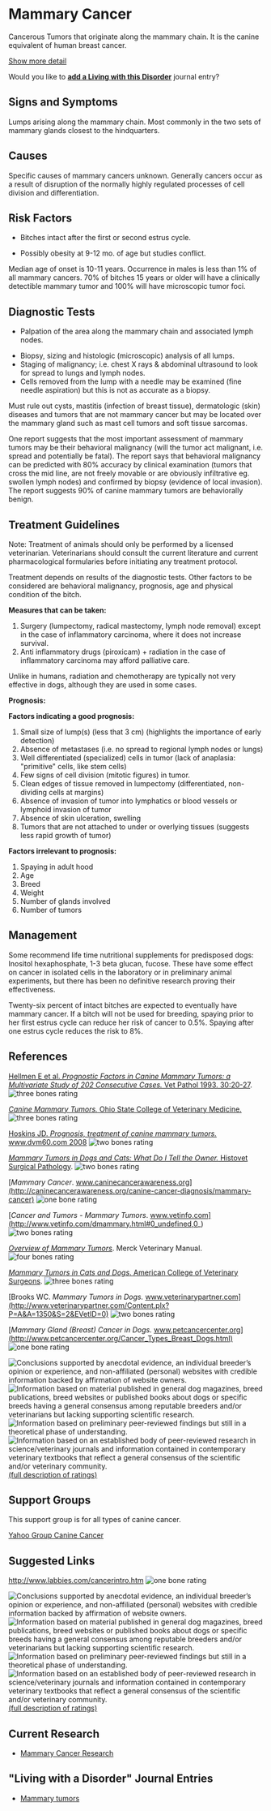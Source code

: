 Mammary Cancer
==============



Cancerous Tumors that originate along the mammary chain. It is the
canine equivalent of human breast cancer.





[Show more detail](mammary-cancer-15a76.html?showlong=1)



Would you like to **[add a Living with this
Disorder](mammary-cancer-1/addliving_form.html)** journal entry?

Signs and Symptoms
------------------

Lumps arising along the mammary chain. Most commonly in the two sets of
mammary glands closest to the hindquarters.

Causes
------

Specific causes of mammary cancers unknown. Generally cancers occur as a
result of disruption of the normally highly regulated processes of cell
division and differentiation.

Risk Factors
------------

-    Bitches intact after the first or second estrus cycle.

<!-- -->

-   Possibly obesity at 9-12 mo. of age but studies conflict.

Median age of onset is 10-11 years. Occurrence in males is less than 1%
of all mammary cancers. 70% of bitches 15 years or older will have a
clinically detectible mammary tumor and 100% will have microscopic tumor
foci.

Diagnostic Tests
----------------

-    Palpation of the area along the mammary chain and associated lymph
    nodes.

<!-- -->

-   Biopsy, sizing and histologic (microscopic) analysis of all lumps.
-   Staging of malignancy; i.e. chest X rays & abdominal ultrasound to
    look for spread to lungs and lymph nodes.
-   Cells removed from the lump with a needle may be examined (fine
    needle aspiration) but this is not as accurate as a biopsy.



Must rule out cysts, mastitis (infection of breast tissue), dermatologic
(skin) diseases and tumors that are not mammary cancer but may be
located over the mammary gland such as mast cell tumors and soft tissue
sarcomas.



One report suggests that the most important assessment of mammary tumors
may be their behavioral malignancy (will the tumor act malignant, i.e.
spread and potentially be fatal). The report says that behavioral
malignancy can be predicted with 80% accuracy by clinical examination
(tumors that cross the mid line, are not freely movable or are obviously
infiltrative eg. swollen lymph nodes) and confirmed by biopsy (evidence
of local invasion). The report suggests 90% of canine mammary tumors are
behaviorally benign.



Treatment Guidelines
--------------------

Note: Treatment of animals should only be performed by a licensed
veterinarian. Veterinarians should consult the current literature and
current pharmacological formularies before initiating any treatment
protocol.



Treatment depends on results of the diagnostic tests. Other factors to
be considered are behavioral malignancy, prognosis, age and physical
condition of the bitch.

**Measures that can be taken:**

1.  Surgery (lumpectomy, radical mastectomy, lymph node removal) except
    in the case of inflammatory carcinoma, where it does not increase
    survival.
2.  Anti inflammatory drugs (piroxicam) + radiation in the case of
    inflammatory carcinoma may afford palliative care.

Unlike in humans, radiation and chemotherapy are typically not very
effective in dogs, although they are used in some cases.



**Prognosis:**

**Factors indicating a good prognosis:**

1.  Small size of lump(s) (less that 3 cm) (highlights the importance of
    early detection)
2.  Absence of metastases (i.e. no spread to regional lymph nodes or
    lungs)
3.  Well differentiated (specialized) cells in tumor (lack of anaplasia:
    \"primitive\" cells, like stem cells)
4.  Few signs of cell division (mitotic figures) in tumor.
5.  Clean edges of tissue removed in lumpectomy (differentiated,
    non-dividing cells at margins)
6.  Absence of invasion of tumor into lymphatics or blood vessels or
    lymphoid invasion of tumor
7.  Absence of skin ulceration, swelling
8.  Tumors that are not attached to under or overlying tissues (suggests
    less rapid growth of tumor)



**Factors irrelevant to prognosis:**

1.  Spaying in adult hood
2.  Age
3.  Breed
4.  Weight
5.  Number of glands involved
6.  Number of tumors

Management
----------



Some recommend life time nutritional supplements for predisposed dogs:
Inositol hexaphosphate, 1-3 beta glucan, fucose. These have some effect
on cancer in isolated cells in the laboratory or in preliminary animal
experiments, but there has been no definitive research proving their
effectiveness.



Twenty-six percent of intact bitches are expected to eventually have
mammary cancer. If a bitch will not be used for breeding, spaying prior
to her first estrus cycle can reduce her risk of cancer to 0.5%. Spaying
after one estrus cycle reduces the risk to 8%.

References
----------

[Hellmen E et al. *Prognostic Factors in Canine Mammary Tumors:  a
Multivariate Study of 202 Consecutive Cases.* Vet Pathol 1993.
30:20-27](http://vet.sagepub.com/content/30/1/20.short).
![three bones
rating](/img/3-bones.gif/image_preview.png)



[*Canine Mammary Tumors.* Ohio State College of Veterinary
Medicine.](http://vet.osu.edu/vmc/canine-mammary-tumors)
![three bones
rating](/img/3-bones.gif/image_preview.png)



[Hoskins JD. *Prognosis, treatment of canine mammary tumors.*
www.dvm60.com
2008](http://veterinarynews.dvm360.com/dvm/Medicine/Prognosis-treatment-of-canine-mammary-tumors/ArticleStandard/Article/detail/520483)
![two bones
rating](/img/2-bones.gif/image_preview.png)



  [*Mammary Tumors in Dogs and Cats: What Do I Tell the Owner.* Histovet
Surgical
Pathology](http://www.histovet.com/pdf/HIS_MammaryTumor.pdf).
![two bones
rating](/img/2-bones.gif/image_preview.png)

[*Mammary Cancer*.
www.caninecancerawareness.org](http://caninecancerawareness.org/canine-cancer-diagnosis/mammary-cancer)
![one bone
rating](/img/bone.gif/image_preview.png)



[*Cancer and Tumors - Mammary Tumors*.
www.vetinfo.com](http://www.vetinfo.com/dmammary.html#0_undefined,0_)
![two bones
rating](/img/2-bones.gif/image_preview.png)



[*Overview of Mammary
Tumors*](http://www.merckvetmanual.com/mvm/reproductive_system/mammary_tumors/overview_of_mammary_tumors.html).
Merck Veterinary Manual. ![four bones
rating](/img/4-bones.gif/image_preview.png)



 [*Mammary Tumors in Cats and Dogs*. American College of Veterinary
Surgeons](https://www.acvs.org/small-animal/mammary-tumors).
![three bones
rating](/img/3-bones.gif/image_preview.png)



[Brooks WC. *Mammary Tumors in Dogs.*
www.veterinarypartner.com](http://www.veterinarypartner.com/Content.plx?P=A&A=1350&S=2&EVetID=0)
![two bones
rating](/img/2-bones.gif/image_preview.png)


[*Mammary Gland (Breast) Cancer in Dogs.*
www.petcancercenter.org](http://www.petcancercenter.org/Cancer_Types_Breast_Dogs.html)
 ![one bone
rating](/img/bone.gif/image_preview.png)



![](mammary-cancer-1/bone.gif "Conclusions supported by anecdotal evidence, an individual breeder’s opinion or experience, and non-affiliated (personal) websites with credible information backed by affirmation of website owners.")
![](mammary-cancer-1/2-bones.gif "Information based on material published in general dog magazines, breed publications, breed websites or published books about dogs or specific breeds  having a general consensus among reputable breeders and/or veterinarians but lacking supporting scientific research.")
![](mammary-cancer-1/3-bones.gif "Information based on preliminary peer-reviewed findings but still in a theoretical phase of understanding.")
![](mammary-cancer-1/4-bones.gif "Information based on an established body of peer-reviewed research in science/veterinary journals and information contained in contemporary veterinary textbooks that reflect a general consensus of the scientific and/or veterinary community.")
[(full description of ratings)](ratings-what-do-they-mean.html)



Support Groups
--------------

This support group is for all types of canine cancer.

[Yahoo Group Canine
Cancer](https://groups.yahoo.com/neo/groups/caninecancer/info)

Suggested Links
---------------

<http://www.labbies.com/cancerintro.htm>  ![one bone
rating](/img/bone.gif/image_preview.png)





![](mammary-cancer-1/bone.gif "Conclusions supported by anecdotal evidence, an individual breeder’s opinion or experience, and non-affiliated (personal) websites with credible information backed by affirmation of website owners.")
![](mammary-cancer-1/2-bones.gif "Information based on material published in general dog magazines, breed publications, breed websites or published books about dogs or specific breeds  having a general consensus among reputable breeders and/or veterinarians but lacking supporting scientific research.")
![](mammary-cancer-1/3-bones.gif "Information based on preliminary peer-reviewed findings but still in a theoretical phase of understanding.")
![](mammary-cancer-1/4-bones.gif "Information based on an established body of peer-reviewed research in science/veterinary journals and information contained in contemporary veterinary textbooks that reflect a general consensus of the scientific and/or veterinary community.")
[(full description of ratings)](ratings-what-do-they-mean.html)



Current Research
----------------

-   [Mammary Cancer Research](mammary-cancer-1/mammary-cancer.html)

\"Living with a Disorder\" Journal Entries
------------------------------------------

-   [Mammary tumors](mammary-cancer-1/mammary-tumors.html)
